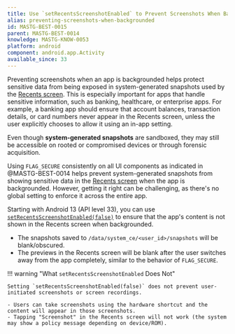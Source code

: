 ```yaml
---
title: Use `setRecentsScreenshotEnabled` to Prevent Screenshots When Backgrounded
alias: preventing-screenshots-when-backgrounded
id: MASTG-BEST-0015
parent: MASTG-BEST-0014
knowledge: MASTG-KNOW-0053
platform: android
component: android.app.Activity
available_since: 33
---
```


Preventing screenshots when an app is backgrounded helps protect sensitive data from being exposed in system-generated snapshots used by the [Recents screen](https://developer.android.com/guide/components/activities/recents). This is especially important for apps that handle sensitive information, such as banking, healthcare, or enterprise apps. For example, a banking app should ensure that account balances, transaction details, or card numbers never appear in the Recents screen, unless the user explicitly chooses to allow it using an in-app setting.

Even though **system-generated snapshots** are sandboxed, they may still be accessible on rooted or compromised devices or through forensic acquisition.

Using `FLAG_SECURE` consistently on all UI components as indicated in @MASTG-BEST-0014 helps prevent system-generated snapshots from showing sensitive data in the [Recents screen](https://developer.android.com/guide/components/activities/recents) when the app is backgrounded. However, getting it right can be challenging, as there's no global setting to enforce it across the entire app.

Starting with Android 13 (API level 33), you can use [`setRecentsScreenshotEnabled(false)`](https://developer.android.com/reference/android/app/Activity#setRecentsScreenshotEnabled(boolean)) to ensure that the app's content is not shown in the Recents screen when backgrounded.

- The snapshots saved to `/data/system_ce/<user_id>/snapshots` will be blank/obscured.
- The previews in the Recents screen will be blank after the user switches away from the app completely, similar to the behavior of `FLAG_SECURE`.

!!! warning "What `setRecentsScreenshotEnabled` Does Not"

    Setting `setRecentsScreenshotEnabled(false)` does not prevent user-initiated screenshots or screen recordings.

    - Users can take screenshots using the hardware shortcut and the content will appear in those screenshots.
    - Tapping "Screenshot" in the Recents screen will not work (the system may show a policy message depending on device/ROM).
